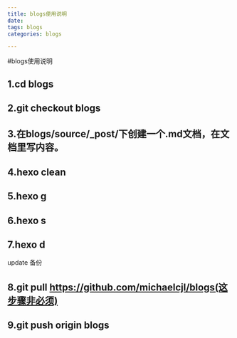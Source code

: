 ```yaml
---
title: blogs使用说明
date: 
tags: blogs
categories: blogs

---
```

#blogs使用说明
## 1.cd blogs
## 2.git checkout blogs
## 3.在blogs/source/_post/下创建一个.md文档，在文档里写内容。
## 4.hexo clean
## 5.hexo g
## 6.hexo s
## 7.hexo d
update 备份
## 8.git pull https://github.com/michaelcjl/blogs(这步骤非必须)
## 9.git push origin blogs

